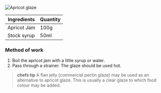 ![Apricot glaze](resource:assets/images/spongeBiscuitsCakes/apricot_glaze.png)

|Ingredients|Quantity|
|-----------|--------|
|Apricot Jam|100g|
|Stock syrup|50ml|

### **Method of work**
1. Boil the apricot jam with a little syrup or water.
2. Pass through a strainer. The glaze should be used hot.

> **chefs tip**
> A flan jelly (commercial pectin glaze) may be used as an alternative to apricot glaze. 
>This is usually a clear glaze to which food colour may be added.